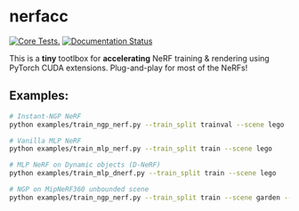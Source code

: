 # nerfacc
[![Core Tests.](https://github.com/KAIR-BAIR/nerfacc/actions/workflows/code_checks.yml/badge.svg)](https://github.com/KAIR-BAIR/nerfacc/actions/workflows/code_checks.yml)
[![Documentation Status](https://readthedocs.com/projects/plenoptix-nerfacc/badge/?version=latest)](https://plenoptix-nerfacc.readthedocs-hosted.com/en/latest/?badge=latest)

This is a **tiny** tootlbox  for **accelerating** NeRF training & rendering using PyTorch CUDA extensions. Plug-and-play for most of the NeRFs!

## Examples: 

``` bash
# Instant-NGP NeRF
python examples/train_ngp_nerf.py --train_split trainval --scene lego
```

``` bash
# Vanilla MLP NeRF
python examples/train_mlp_nerf.py --train_split train --scene lego
```

```bash
# MLP NeRF on Dynamic objects (D-NeRF)
python examples/train_mlp_dnerf.py --train_split train --scene lego
```

```bash
# NGP on MipNeRF360 unbounded scene
python examples/train_ngp_nerf.py --train_split train --scene garden --auto_aabb --unbounded --cone_angle=0.004
```
